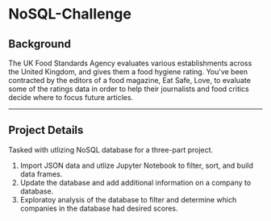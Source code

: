 # NoSQL-Challenge

## Background
The UK Food Standards Agency evaluates various establishments across the United Kingdom, and gives them a food hygiene rating. You've been contracted by the editors of a food magazine, Eat Safe, Love, to evaluate some of the ratings data in order to help their journalists and food critics decide where to focus future articles.
____________________________________________________________________________________________________________________
## Project Details
  Tasked with utlizing NoSQL database for a three-part project.
  1) Import JSON data and utlize Jupyter Notebook to filter, sort, and build data frames.
  2) Update the database and add additional information on a company to database.
  3) Exploratoy analysis of the database to filter and determine which companies in the database had desired scores.

